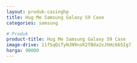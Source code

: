 ```yaml
---
layout: produk-casinghp
title: Hug Me Samsung Galaxy S9 Case
categories: samsung

# Produk
product-title: Hug Me Samsung Galaxy S9 Case
image-drive: 11fSqQiTyNJN9nsK2TBda2xJhHc665Ig7
harga: 90000
---
```

